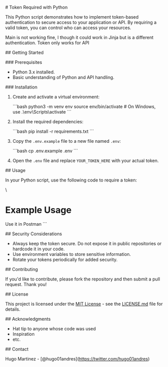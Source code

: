\# Token Required with Python

This Python script demonstrates how to implement token-based authentication to secure access to your application or API. By requiring a valid token, you can control who can access your resources.

Main is not working fine, I though it could work in Jinja but is a different authentication. 
Token only works for API

\#\# Getting Started

\#\#\# Prerequisites

- Python 3.x installed.
- Basic understanding of Python and API handling.

\#\#\# Installation

1. Create and activate a virtual environment:

   \```bash
   python3 -m venv env
   source env/bin/activate  # On Windows, use .\env\Scripts\activate
   \```

2. Install the required dependencies:

   \```bash
   pip install -r requirements.txt
   \```

3. Copy the `.env.example` file to a new file named `.env`:

   \```bash
   cp .env.example .env
   \```

4. Open the `.env` file and replace `YOUR_TOKEN_HERE` with your actual token.

\#\# Usage

In your Python script, use the following code to require a token:

\

# Example Usage
Use it in Postman
\```

\#\# Security Considerations

- Always keep the token secure. Do not expose it in public repositories or hardcode it in your code.
- Use environment variables to store sensitive information.
- Rotate your tokens periodically for added security.

\#\# Contributing

If you'd like to contribute, please fork the repository and then submit a pull request. Thank you!

\#\# License

This project is licensed under the [MIT License](LICENSE.md) - see the [LICENSE.md](LICENSE.md) file for details.

\#\# Acknowledgments

- Hat tip to anyone whose code was used
- Inspiration
- etc.


\#\# Contact

Hugo Martinez - \[@hugo01andres\](https://twitter.com/hugo01andres) 

